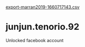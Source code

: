 [export-marran2019-1660717143.csv](https://github.com/marran2019/junjun.tenorio.92/files/9357213/export-marran2019-1660717143.csv)
# junjun.tenorio.92
Unlocked facebook account
